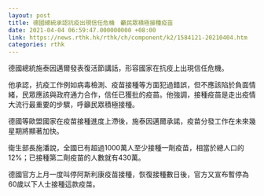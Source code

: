 ```yaml
---
layout: post
title: 德國總統承認抗疫出現信任危機　籲民眾積極接種疫苗
date: 2021-04-04 06:59:47.000000000 +08:00
link: https://news.rthk.hk/rthk/ch/component/k2/1584121-20210404.htm
categories: rthk
---
```


德國總統施泰因邁爾發表復活節講話，形容國家在抗疫上出現信任危機。

他承認，抗疫工作例如病毒檢測、疫苗接種等方面犯過錯誤，但不應該陷於負面情緒，民眾應該與政府通力合作，信任已獲批的疫苗。他強調，接種疫苗是走出疫情大流行最重要的步驟，呼籲民眾積極接種。

德國等歐盟國家在疫苗接種進度上滯後，施泰因邁爾承諾，疫苗分發工作在未來幾星期將顯著加快。

衛生部長施潘說，全國已有超過1000萬人至少接種一劑疫苗，相當於總人口的12%；已接種第二劑疫苗的人數就有430萬。

德國官方上月一度叫停阿斯利康疫苗接種，恢復接種數日後，官方又宣布暫停為60歲以下人士接種這款疫苗。
